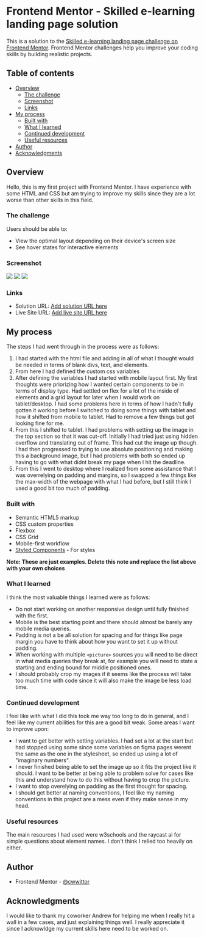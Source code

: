 # Frontend Mentor - Skilled e-learning landing page solution

This is a solution to the [Skilled e-learning landing page challenge on Frontend Mentor](https://www.frontendmentor.io/challenges/skilled-elearning-landing-page-S1ObDrZ8q). Frontend Mentor challenges help you improve your coding skills by building realistic projects.

## Table of contents

- [Overview](#overview)
  - [The challenge](#the-challenge)
  - [Screenshot](#screenshot)
  - [Links](#links)
- [My process](#my-process)
  - [Built with](#built-with)
  - [What I learned](#what-i-learned)
  - [Continued development](#continued-development)
  - [Useful resources](#useful-resources)
- [Author](#author)
- [Acknowledgments](#acknowledgments)

## Overview

Hello, this is my first project with Frontend Mentor. I have experience with some HTML and CSS but am trying to improve my skills since they are a lot worse than other skills in this field.

### The challenge

Users should be able to:

- View the optimal layout depending on their device's screen size
- See hover states for interactive elements

### Screenshot

![](./src/assets/iphone.png)
![](./src/assets/tabletnew.png)
![](./src/assets/desktopnew.png)

### Links

- Solution URL: [Add solution URL here](https://github.com/cwwittor/skilled-elearning-landing-page)
- Live Site URL: [Add live site URL here](https://cwwittor.github.io/skilled-elearning-landing-page/)

## My process

The steps I had went through in the process were as follows:

1. I had started with the html file and adding in all of what I thought would be needed in terms of blank divs, text, and elements.
2. From here I had defined the custom css variables
3. After defining the variables I had started with mobile layout first. My first thoughts were priorizing how I wanted certain components to be in terms of display type. Had settled on flex for a lot of the inside of elements and a grid layout for later when I would work on tablet/desktop. I had some problems here in terms of how I hadn't fully gotten it working before I switched to doing some things with tablet and how it shifted from mobile to tablet. Had to remove a few things but got looking fine for me.
4. From this I shifted to tablet. I had problems with setting up the image in the top section so that it was cut-off. Initially I had tried just using hidden overflow and translating out of frame. This had cut the image up though. I had then progressed to trying to use absolute positioning and making this a background image, but I had problems with both so ended up having to go with what didnt break my page when I hit the deadline.
5. From this I went to desktop where I realized from some assistance that I was overrelying on padding and margins, so I swapped a few things like the max-width of the webpage with what I had before, but I still think I used a good bit too much of padding.

### Built with

- Semantic HTML5 markup
- CSS custom properties
- Flexbox
- CSS Grid
- Mobile-first workflow
- [Styled Components](https://styled-components.com/) - For styles

**Note: These are just examples. Delete this note and replace the list above with your own choices**

### What I learned

I think the most valuable things I learned were as follows:

- Do not start working on another responsive design until fully finished with the first.
- Mobile is the best starting point and there should almost be barely any mobile media queries.
- Padding is not a be all solution for spacing and for things like page margin you have to think about how you want to set it up without padding.
- When working with multiple `<picture>` sources you will need to be direct in what media queries they break at, for example you will need to state a starting and ending bound for middle positioned ones.
- I should probably crop my images if it seems like the process will take too much time with code since it will also make the image be less load time.

### Continued development

I feel like with what I did this took me way too long to do in general, and I feel like my current abilities for this are a good bit weak. Some areas I want to improve upon:

- I want to get better with setting variables. I had set a lot at the start but had stopped using some since some variables on figma pages werent the same as the one in the stylesheet, so ended up using a lot of "imaginary numbers".
- I never finished being able to set the image up so it fits the project like it should. I want to be better at being able to problem solve for cases like this and understand how to do this without having to crop the picture.
- I want to stop overelying on padding as the first thought for spacing.
- I should get better at naming conventions, I feel like my naming conventions in this project are a mess even if they make sense in my head.

### Useful resources

The main resources I had used were w3schools and the raycast ai for simple questions about element names. I don't think I relied too heavily on either.

## Author

- Frontend Mentor - [@cwwittor](https://www.frontendmentor.io/profile/cwwittor)

## Acknowledgments

I would like to thank my coworker Andrew for helping me when I really hit a wall in a few cases, and just explaining things well. I really appreciate it since I acknowldge my current skills here need to be worked on.
